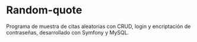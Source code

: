 # Random-quote
Programa de muestra de citas aleatorias con CRUD, login y encriptación de contraseñas, desarrollado con Symfony y MySQL.
